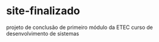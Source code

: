 # site-finalizado
 projeto de conclusão de primeiro módulo da ETEC curso de desenvolvimento de sistemas

